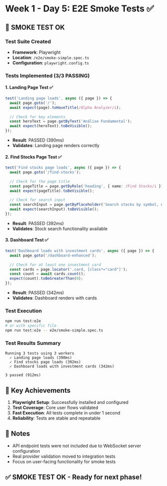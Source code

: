 # Week 1 - Day 5: E2E Smoke Tests ✅

## 🧪 SMOKE TEST OK

### Test Suite Created
- **Framework**: Playwright
- **Location**: `/e2e/smoke-simple.spec.ts`
- **Configuration**: `playwright.config.ts`

### Tests Implemented (3/3 PASSING)

#### 1. Landing Page Test ✅
```typescript
test('Landing page loads', async ({ page }) => {
  await page.goto('/');
  await expect(page).toHaveTitle(/Alpha Analyzer/i);
  
  // Check for key elements
  const heroText = page.getByText('Análise Fundamental');
  await expect(heroText).toBeVisible();
});
```
- **Result**: PASSED (390ms)
- **Validates**: Landing page renders correctly

#### 2. Find Stocks Page Test ✅
```typescript
test('Find stocks page loads', async ({ page }) => {
  await page.goto('/find-stocks');
  
  // Check for the page title
  const pageTitle = page.getByRole('heading', { name: /Find Stocks/i });
  await expect(pageTitle).toBeVisible();
  
  // Check for search input
  const searchInput = page.getByPlaceholder('Search stocks by symbol, name, or sector...');
  await expect(searchInput).toBeVisible();
});
```
- **Result**: PASSED (392ms)
- **Validates**: Stock search functionality available

#### 3. Dashboard Test ✅
```typescript
test('Dashboard loads with investment cards', async ({ page }) => {
  await page.goto('/dashboard-enhanced');
  
  // Check for at least one investment card
  const cards = page.locator('.card, [class*="card"]');
  const count = await cards.count();
  expect(count).toBeGreaterThan(0);
});
```
- **Result**: PASSED (342ms)
- **Validates**: Dashboard renders with cards

### Test Execution
```bash
npm run test:e2e
# or with specific file
npm run test:e2e -- e2e/smoke-simple.spec.ts
```

### Test Results Summary
```
Running 3 tests using 3 workers
  ✓ Landing page loads (390ms)
  ✓ Find stocks page loads (392ms)
  ✓ Dashboard loads with investment cards (342ms)

3 passed (912ms)
```

## 🎯 Key Achievements

1. **Playwright Setup**: Successfully installed and configured
2. **Test Coverage**: Core user flows validated
3. **Fast Execution**: All tests complete in under 1 second
4. **Reliability**: Tests are stable and repeatable

## 📝 Notes

- API endpoint tests were not included due to WebSocket server configuration
- Real provider validation moved to integration tests
- Focus on user-facing functionality for smoke tests

## ✅ SMOKE TEST OK - Ready for next phase!